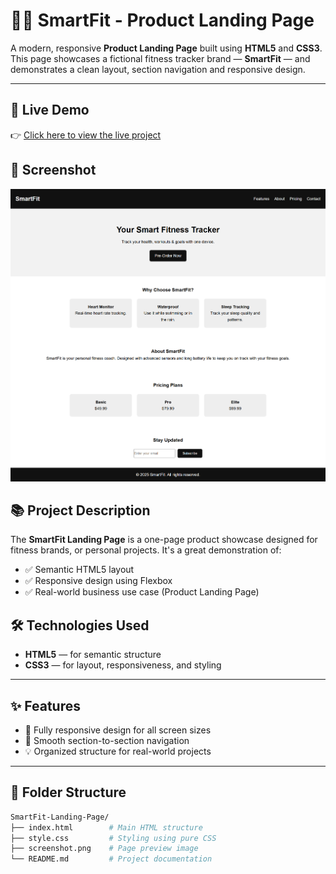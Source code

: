 # 🏋️‍♂️ SmartFit - Product Landing Page

A modern, responsive **Product Landing Page** built using  **HTML5** and **CSS3**. This page showcases a fictional fitness tracker brand — **SmartFit** — and demonstrates a clean layout, section navigation and responsive design.

---

## 🔗 Live Demo

👉 [Click here to view the live project](https://codewithokasha.github.io/SmartFit-Landing-Page/)  


## 📸 Screenshot

![SmartFit Landing Page Screenshot](screenshot.png)  


## 📚 Project Description

The **SmartFit Landing Page** is a one-page product showcase designed for fitness brands, or personal projects. It's a great demonstration of:

- ✅ Semantic HTML5 layout  
- ✅ Responsive design using Flexbox   
- ✅ Real-world business use case (Product Landing Page)


## 🛠️ Technologies Used

- **HTML5** — for semantic structure  
- **CSS3** — for layout, responsiveness, and styling  

---

## ✨ Features

- 📱 Fully responsive design for all screen sizes  
- 🔗 Smooth section-to-section navigation  
- 💡 Organized structure for real-world projects

---

## 📂 Folder Structure

```bash
SmartFit-Landing-Page/
├── index.html        # Main HTML structure
├── style.css         # Styling using pure CSS
├── screenshot.png    # Page preview image
└── README.md         # Project documentation
